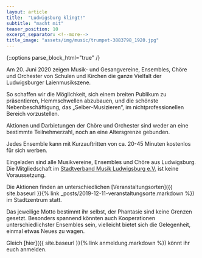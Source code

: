 ```yaml
---
layout: article
title:  "Ludwigsburg klingt!"
subtitle: "macht mit"
teaser_position: 10
excerpt_separator: <!--more-->
title_image: "assets/img/music/trumpet-3883798_1920.jpg"
---
```

{::options parse_block_html="true" /}
<div class="teaser">
Am 20. Juni 2020 zeigen
Musik- und Gesangvereine, Ensembles, Chöre und Orchester von Schulen und Kirchen
die ganze Vielfalt der Ludwigsburger Laienmusikszene.
 
So schaffen wir die Möglichkeit,
sich einem breiten Publikum zu präsentieren, Hemmschwellen abzubauen, und die
schönste Nebenbeschäftigung, das „Selber-Musizieren“, im nichtprofessionellen
Bereich vorzustellen. 

Aktionen und Darbietungen der Chöre und Orchester sind weder an
eine bestimmte Teilnehmerzahl, noch an eine Altersgrenze gebunden.

Jedes Ensemble kann mit Kurzauftritten von ca. 20-45 Minuten kostenlos für sich werben.
</div>
<!--more-->

Eingeladen sind alle Musikvereine, Ensembles und Chöre aus Ludwigsburg. Die
Mitgliedschaft im 
[Stadtverband Musik Ludwigsburg e.V.](https://www.svm-ludwigsburg.de/)
ist keine Voraussetzung.

Die Aktionen finden an unterschiedlichen 
[Veranstaltungsorten]({{ site.baseurl }}{% link _posts/2019-12-11-veranstaltungsorte.markdown %})
im Stadtzentrum statt. 

Das jeweilige Motto bestimmt ihr
selbst, der Phantasie sind keine Grenzen gesetzt. 
Besonders spannend könnten auch Kooperationen unterschiedlichster Ensembles
sein, vielleicht bietet sich die Gelegenheit, einmal etwas Neues zu wagen.

Gleich 
[hier]({{ site.baseurl }}{% link anmeldung.markdown %})
könnt ihr euch anmelden.

